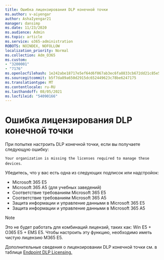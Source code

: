 ```yaml
---
title: Ошибка лицензирования DLP конечной точки
ms.author: v-aiyengar
author: AshaIyengar21
manager: dansimp
ms.date: 11/23/2020
ms.audience: Admin
ms.topic: article
ms.service: o365-administration
ROBOTS: NOINDEX, NOFOLLOW
localization_priority: Normal
ms.collection: Adm_O365
ms.custom:
- "3200001"
- "7176"
ms.openlocfilehash: 1e242abe18717e5ef64d6f067ab3ec6fa8833cb672dd21c85e577ce640240ba0
ms.sourcegitcommit: b5f7da89a650d2915dc652449623c78be6247175
ms.translationtype: MT
ms.contentlocale: ru-RU
ms.lasthandoff: 08/05/2021
ms.locfileid: "54090166"
---
```

# <a name="endpoint-dlp-licensing-error"></a>Ошибка лицензирования DLP конечной точки

При попытке настроить DLP конечной точки, если вы получаете следующую ошибку:

`Your organization is missing the licenses required to manage these devices`.

Убедитесь, что у вас есть одна из следующих подписок или надстройок:

- Microsoft 365 E5
- Microsoft 365 A5 (для учебных заведений)
- Соответствие требованиям Microsoft 365 E5
- Соответствие требованиям Microsoft 365 A5
- Защита информации и управление данными в Microsoft 365 E5
- Защита информации и управление данными в Microsoft 365 A5

> [!NOTE]
> Это не будет работать для комбинаций лицензий, таких как: Win E5 + O365 E5 + EMS E5. Чтобы настроить эту функцию, необходимо иметь чистую лицензию M365 E5.

Дополнительные сведения о лицензировании DLP конечной точки см. в таблице [Endpoint DLP Licensing.](https://docs.microsoft.com/microsoft-365/compliance/endpoint-dlp-getting-started#onboarding-devices-into-device-management)
